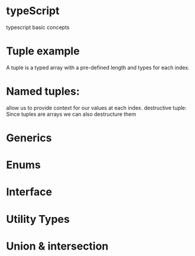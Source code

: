 # typeScript
typescript basic concepts

# Tuple example
A tuple is a typed array with a pre-defined length and types for each index.

# Named tuples:
allow us to provide context for our values at each index.
destructive tuple: 
Since tuples are arrays we can also destructure them

# Generics
# Enums
# Interface
# Utility Types
# Union & intersection

